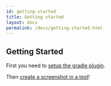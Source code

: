 ```yaml
---
id: getting-started
title: Getting started
layout: docs
permalink: /docs/getting-started.html
---
```


## Getting Started


First you need to [setup the gradle plugin](docs/gradle-setup/).

Then [create a screenshot in a test](docs/creating-a-screenshot/)!